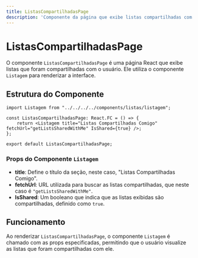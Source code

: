 ```yaml
---
title: ListasCompartilhadasPage
description: 'Componente da página que exibe listas compartilhadas com o usuário.'
---
```


# ListasCompartilhadasPage

O componente `ListasCompartilhadasPage` é uma página React que exibe listas que foram compartilhadas com o usuário. Ele utiliza o componente `Listagem` para renderizar a interface.

## Estrutura do Componente

```tsx
import Listagem from "../../../../components/listas/listagem";

const ListasCompartilhadasPage: React.FC = () => {
    return <Listagem title="Listas Compartilhadas Comigo" fetchUrl="getListsSharedWithMe" IsShared={true} />;
};

export default ListasCompartilhadasPage;
```

### Props do Componente `Listagem`

- **title**: Define o título da seção, neste caso, "Listas Compartilhadas Comigo".
- **fetchUrl**: URL utilizada para buscar as listas compartilhadas, que neste caso é `"getListsSharedWithMe"`.
- **IsShared**: Um booleano que indica que as listas exibidas são compartilhadas, definido como `true`.

## Funcionamento

Ao renderizar `ListasCompartilhadasPage`, o componente `Listagem` é chamado com as props especificadas, permitindo que o usuário visualize as listas que foram compartilhadas com ele.
